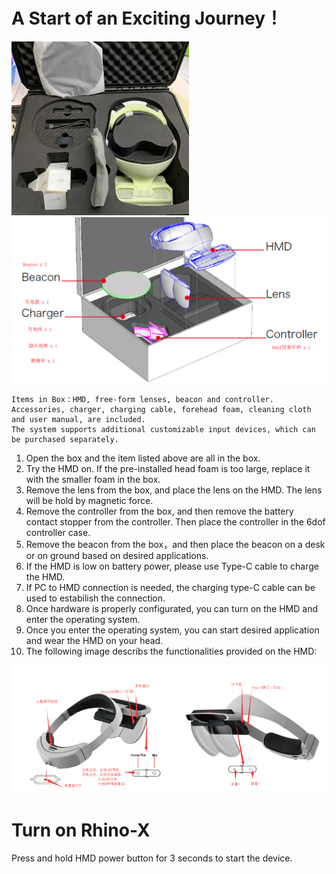 # A Start of an Exciting Journey！

![Logo](https://raw.githubusercontent.com/yinyuanqings/AIOSDK/gh-pages/img/Rhino-X-Package-02.png ':size=250X200')
![Logo](https://raw.githubusercontent.com/yinyuanqings/AIOSDK/gh-pages/img/Rhino-X-Package-01.png ':size=450X400')

	
	Items in Box：HMD, free-form lenses, beacon and controller.
	Accessories, charger, charging cable, forehead foam, cleaning cloth and user manual, are included.
	The system supports additional customizable input devices, which can be purchased separately.


1.	Open the box and the item listed above are all in the box.
2.	Try the HMD on. If the pre-installed head foam is too large, replace it with the smaller foam in the box.
3.	Remove the lens from the box, and place the lens on the HMD. The lens will be hold by magnetic force. 
4.	Remove the controller from the box, and then remove the battery contact stopper from the controller. Then place the controller in the 6dof controller case.
5.	Remove the beacon from the box，and then place the beacon on a desk or on ground based on desired applications.
6.	If the HMD is low on battery power, please use Type-C cable to charge the HMD.
7.	If PC to HMD connection is needed, the charging type-C cable can be used to estabilish the connection.
8.	Once hardware is properly configurated, you can turn on the HMD and enter the operating system.
9.	Once you enter the operating system, you can start desired application and wear the HMD on your head. 
10.	The following image describs the functionalities provided on the HMD:

![Logo](https://raw.githubusercontent.com/yinyuanqings/AIOSDK/gh-pages/img/Rhino-X-HMD.png ':size=750X600')


# Turn on Rhino-X

Press and hold HMD power button for 3 seconds to start the device.

